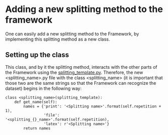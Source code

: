 # Adding a new splitting method to the framework

One can easily add a new splitting method to the Framework, by implementing this splitting method as a new class.

## Setting up the class

This class, and by it the splitting method, interacts with the other parts of the Framework using the [splitting_template.py](https://github.com/julianschumann/General-Framework/blob/main/Framework/Splitting_methods/splitting_template.py). Therefore, the new <splitting_name>.py file with the class <splitting_name> (it is important that those two are the same strings so that the Framework can recognize the dataset) begins in the following way:

```
class <splitting_name>(splitting_template):
    def get_name(self):
        names = {'print': '<Splitting name>'.format(self.repetition + 1),
                 'file': '<splitting_{}_name>'.format(self.repetition),
                 'latex': r'<Splitting name>'}
        return names
```
